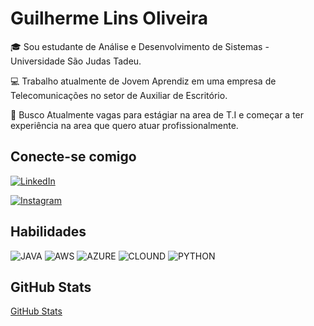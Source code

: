 # Guilherme Lins Oliveira

🎓 Sou estudante de Análise e Desenvolvimento de Sistemas - Universidade São Judas Tadeu. 

💻 Trabalho atualmente de Jovem Aprendiz em uma empresa de Telecomunicações no setor de Auxiliar de Escritório.

🎯 Busco Atualmente vagas para estágiar na area de T.I e começar a ter experiência na area que quero atuar profissionalmente.

## Conecte-se comigo

[![LinkedIn](https://img.shields.io/badge/LinkedIn-f8f8f2?style=for-the-badge&logo=linkedin&logoColor=0E76A8)](https://www.linkedin.com/in/guilherme-lins-ab2a1a259/)

[![Instagram](https://img.shields.io/badge/Instagram-f8f8f2?style=for-the-badge&logo=instagram)](https://www.instagram.com/glinsajax/)

## Habilidades

![JAVA](https://img.shields.io/badge/Java-f8f8f2?style=for-the-badge&logo=java)
![AWS](https://img.shields.io/badge/AWS-f8f8f2?style=for-the-badge&logo=AWS)
![AZURE](https://img.shields.io/badge/AZURE-f8f8f2?style=for-the-badge&logo=AZURE)
![CLOUND](https://img.shields.io/badge/CLOUND-f8f8f2?style=for-the-badge&logo=CLOUND)
![PYTHON](https://img.shields.io/badge/PYTHON-f8f8f2?style=for-the-badge&logo=PYTHON)

## GitHub Stats

[GitHub Stats](https://github-readme-stats.vercel.app/api?username=Gh0stBl4ck&theme=transparent&bg_color=282a36&border_color=ff79c6&show_icons=true&icon_color=50fa7b&title_color=00aeff&text_color=e03c8a)
